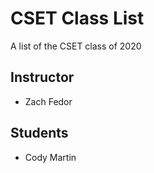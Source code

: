 # CSET Class List

A list of the CSET class of 2020

## Instructor
- Zach Fedor

## Students
- Cody Martin
